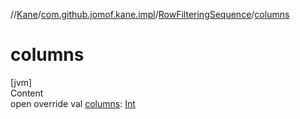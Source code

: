 //[Kane](../../index.md)/[com.github.jomof.kane.impl](../index.md)/[RowFilteringSequence](index.md)/[columns](columns.md)



# columns  
[jvm]  
Content  
open override val [columns](columns.md): [Int](https://kotlinlang.org/api/latest/jvm/stdlib/kotlin/-int/index.html)  



